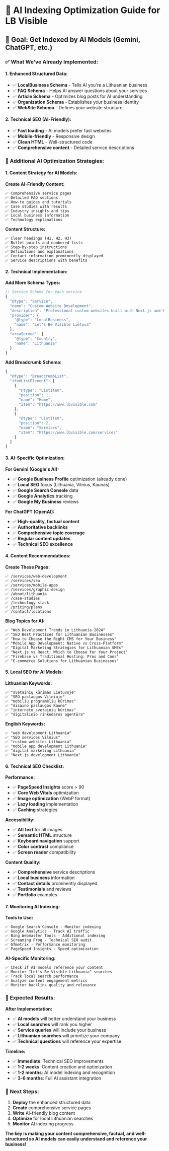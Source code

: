 # 🤖 AI Indexing Optimization Guide for LB Visible

## 🎯 **Goal: Get Indexed by AI Models (Gemini, ChatGPT, etc.)**

### **✅ What We've Already Implemented:**

#### **1. Enhanced Structured Data:**

- ✅ **LocalBusiness Schema** - Tells AI you're a Lithuanian business
- ✅ **FAQ Schema** - Helps AI answer questions about your services
- ✅ **Article Schema** - Optimizes blog posts for AI understanding
- ✅ **Organization Schema** - Establishes your business identity
- ✅ **WebSite Schema** - Defines your website structure

#### **2. Technical SEO (AI-Friendly):**

- ✅ **Fast loading** - AI models prefer fast websites
- ✅ **Mobile-friendly** - Responsive design
- ✅ **Clean HTML** - Well-structured code
- ✅ **Comprehensive content** - Detailed service descriptions

### **🚀 Additional AI Optimization Strategies:**

#### **1. Content Strategy for AI Models:**

**Create AI-Friendly Content:**

```
✅ Comprehensive service pages
✅ Detailed FAQ sections
✅ How-to guides and tutorials
✅ Case studies with results
✅ Industry insights and tips
✅ Local business information
✅ Technology explanations
```

**Content Structure:**

```
✅ Clear headings (H1, H2, H3)
✅ Bullet points and numbered lists
✅ Step-by-step instructions
✅ Definitions and explanations
✅ Contact information prominently displayed
✅ Service descriptions with benefits
```

#### **2. Technical Implementation:**

**Add More Schema Types:**

```javascript
// Service Schema for each service
{
  "@type": "Service",
  "name": "Custom Website Development",
  "description": "Professional custom websites built with Next.js and React",
  "provider": {
    "@type": "LocalBusiness",
    "name": "Let's Be Visible Lietuva"
  },
  "areaServed": {
    "@type": "Country",
    "name": "Lithuania"
  }
}
```

**Add Breadcrumb Schema:**

```javascript
{
  "@type": "BreadcrumbList",
  "itemListElement": [
    {
      "@type": "ListItem",
      "position": 1,
      "name": "Home",
      "item": "https://www.lbvisible.com"
    },
    {
      "@type": "ListItem",
      "position": 2,
      "name": "Services",
      "item": "https://www.lbvisible.com/services"
    }
  ]
}
```

#### **3. AI-Specific Optimization:**

**For Gemini (Google's AI):**

- ✅ **Google Business Profile** optimization (already done)
- ✅ **Local SEO** focus (Lithuania, Vilnius, Kaunas)
- ✅ **Google Search Console** data
- ✅ **Google Analytics** tracking
- ✅ **Google My Business** reviews

**For ChatGPT (OpenAI):**

- ✅ **High-quality, factual content**
- ✅ **Authoritative backlinks**
- ✅ **Comprehensive topic coverage**
- ✅ **Regular content updates**
- ✅ **Technical SEO excellence**

#### **4. Content Recommendations:**

**Create These Pages:**

```
✅ /services/web-development
✅ /services/seo
✅ /services/mobile-apps
✅ /services/graphic-design
✅ /about/lithuania
✅ /case-studies
✅ /technology-stack
✅ /pricing/plans
✅ /contact/locations
```

**Blog Topics for AI:**

```
✅ "Web Development Trends in Lithuania 2024"
✅ "SEO Best Practices for Lithuanian Businesses"
✅ "How to Choose the Right CMS for Your Business"
✅ "Mobile App Development: Native vs Cross-Platform"
✅ "Digital Marketing Strategies for Lithuanian SMEs"
✅ "Next.js vs React: Which to Choose for Your Project"
✅ "Firebase vs Traditional Hosting: Pros and Cons"
✅ "E-commerce Solutions for Lithuanian Businesses"
```

#### **5. Local SEO for AI Models:**

**Lithuanian Keywords:**

```
✅ "svetainių kūrimas Lietuvoje"
✅ "SEO paslaugos Vilniuje"
✅ "mobilių programėlių kūrimas"
✅ "dizaino paslaugos Kaune"
✅ "interneto svetainių kūrimas"
✅ "digitalinio rinkodaros agentūra"
```

**English Keywords:**

```
✅ "web development Lithuania"
✅ "SEO services Vilnius"
✅ "custom websites Lithuania"
✅ "mobile app development Lithuania"
✅ "digital marketing Lithuania"
✅ "Next.js development Lithuania"
```

#### **6. Technical SEO Checklist:**

**Performance:**

- ✅ **PageSpeed Insights** score > 90
- ✅ **Core Web Vitals** optimization
- ✅ **Image optimization** (WebP format)
- ✅ **Lazy loading** implementation
- ✅ **Caching** strategies

**Accessibility:**

- ✅ **Alt text** for all images
- ✅ **Semantic HTML** structure
- ✅ **Keyboard navigation** support
- ✅ **Color contrast** compliance
- ✅ **Screen reader** compatibility

**Content Quality:**

- ✅ **Comprehensive** service descriptions
- ✅ **Local business** information
- ✅ **Contact details** prominently displayed
- ✅ **Testimonials** and reviews
- ✅ **Portfolio** examples

#### **7. Monitoring AI Indexing:**

**Tools to Use:**

```
✅ Google Search Console - Monitor indexing
✅ Google Analytics - Track AI traffic
✅ Bing Webmaster Tools - Additional indexing
✅ Screaming Frog - Technical SEO audit
✅ GTmetrix - Performance monitoring
✅ PageSpeed Insights - Speed optimization
```

**AI-Specific Monitoring:**

```
✅ Check if AI models reference your content
✅ Monitor "Let's Be Visible Lithuania" searches
✅ Track local search performance
✅ Analyze content engagement metrics
✅ Monitor backlink quality and relevance
```

### **🎯 Expected Results:**

**After Implementation:**

- ✅ **AI models** will better understand your business
- ✅ **Local searches** will rank you higher
- ✅ **Service queries** will include your business
- ✅ **Lithuanian searches** will prioritize your company
- ✅ **Technical questions** will reference your expertise

**Timeline:**

- ✅ **Immediate**: Technical SEO improvements
- ✅ **1-2 weeks**: Content creation and optimization
- ✅ **1-2 months**: AI model indexing and recognition
- ✅ **3-6 months**: Full AI assistant integration

### **🚀 Next Steps:**

1. **Deploy** the enhanced structured data
2. **Create** comprehensive service pages
3. **Write** AI-friendly blog content
4. **Optimize** for local Lithuanian searches
5. **Monitor** AI indexing progress

**The key is making your content comprehensive, factual, and well-structured so AI models can easily understand and reference your business!**
